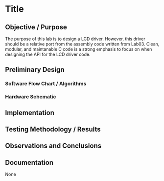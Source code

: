 # Title

## Objective / Purpose<br>

The purpose of this lab is to design a LCD driver.  However, this driver should be a relative port from the assembly code written from Lab03.  Clean, modular, and maintanable C code is a strong emphasis to focus on when designing the API for the LCD driver code.<br>

## Preliminary Design

### Software Flow Chart / Algorithms

### Hardware Schematic

## Implementation

## Testing Methodology / Results

## Observations and Conclusions

## Documentation<br>
None
